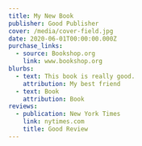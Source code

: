 ```yaml
---
title: My New Book
publisher: Good Publisher
cover: /media/cover-field.jpg
date: 2020-06-01T00:00:00.000Z
purchase_links:
  - source: Bookshop.org
    link: www.bookshop.org
blurbs:
  - text: This book is really good.
    attribution: My best friend
  - text: Book
    attribution: Book
reviews:
  - publication: New York Times
    link: nytimes.com
    title: Good Review
---
```

